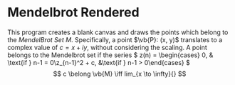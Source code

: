 # Mendelbrot Rendered

This program creates a blank canvas and draws the points which belong to the _MendelBrot Set_ $M$.
Specifically, a point $\vb{P}: (x, y)$ translates to a complex value of $c = x + iy$, without considering the scaling.
A point belongs to the Mendelbrot set if the series $ z(n) = \begin{cases} 0, & \text{if } n-1 = 0\\z_{n-1}^2 + c, &\text{if } n-1 > 0\end{cases} $
$$ c \belong \vb{M} \iff lim_{x \to \infty}{} $$ 
